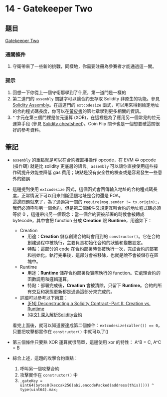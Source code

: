 # 14 - Gatekeeper Two

## 題目
[Gatekeeper Two](https://ethernaut.openzeppelin.com/level/0x0C791D1923c738AC8c4ACFD0A60382eE5FF08a23)

### 通關條件
1. 守衛帶來了一些新的挑戰，同樣地，你需要注冊為參賽者才能通過這一關。

### 提示
1. 回想一下你從上一個守衛那學到了什麽，第一道門是一樣的
2. 第二道門的 `assembly` 關鍵字可以讓合約去存取 Solidity 非原生的功能。參見 [Solidity Assembly](http://solidity.readthedocs.io/en/v0.4.23/assembly.html)。在這道門的 `extcodesize` 函式，可以用來得到給定地址的合約程式碼長度，你可以在[黃皮書](https://ethereum.github.io/yellowpaper/paper.pdf)的第七章學到更多相關的資訊。
3. `^` 字元在第三個門裡是位元運算 (XOR)，在這裡是為了應用另一個常見的位元運算手段 (參見 [Solidity cheatsheet](http://solidity.readthedocs.io/en/v0.4.23/miscellaneous.html#cheatsheet))。Coin Flip 關卡也是一個想要破這關很好的參考資料。

## 筆記
- `assembly` 的重點就是可以在合約裡直接操作 opcode，在 EVM 中 opcode (操作碼) 就是比 solidity 更底層的語言。`assembly` 可以讓你直接使用這些操作碼提升效能並降低 gas 費用；缺點是沒有安全性的檢查或是容易發生一些意外的錯誤
- 這邊提到使用 `extcodesize` 函式，這個函式會回傳輸入地址的合約程式碼長度，正常情況下可以用來判斷這個地址是合約還是 EOA。  
這邊問題就來了，為了通過第一關的 `require(msg.sender != tx.origin);`，我們必須呼叫另一個合約，但是第二個條件又規定互叫合約的地址程式碼必須等於 0 ，這邊帶出另一個觀念：當一個合約要被部署的時候會被轉成 bytecode，其中會把 function 分成 **Creation** 跟 **Runtime**，用途如下：
  - Creation
    - 用途：**Creation** 儲存創建合約時會用到的 `constructor()`。它在合約創建過程中被執行，主要負責初始化合約的狀態和變數設定。
    - 特點：這部分的 code 在合約部署時會被執行一次，完成合約的部署和初始化。執行完畢後，這部分會被移除，也就是說不會被儲存在區塊中。
  - Runtime
    - 用途：**Runtime** 儲存合約部署後實際執行的 function。它處理合約的函數調用和邏輯運算。
    - 特點：部署完成後，**Creation** 會被清除，只留下 **Runtime**。合約的所有交互和狀態更新都是通過這部分來完成的。
  - 詳細可以參考以下兩篇：
    - [[EN] Deconstructing a Solidity Contract - Part II: Creation vs. Runtime](https://blog.openzeppelin.com/deconstructing-a-solidity-contract-part-ii-creation-vs-runtime-6b9d60ecb44c)
    - [[中文] 深入解析Solidity合約](https://medium.com/taipei-ethereum-meetup/%E6%B7%B1%E5%85%A5%E8%A7%A3%E6%9E%90solidity%E5%90%88%E7%B4%84-4213c8c7dfa0)

  看完上面後，就可以知道要達成第二個條件：`extcodesize(caller()) == 0`，只要把攻擊都實作在 `constructor()` 中就可以了()
- 第三個條件只要熟 XOR 運算就很簡單，這邊使用 xor 的特性： A^B = C, A^C = B
- 綜合上述，這題的攻擊合約重點：
  1. 呼叫另一個攻擊合約
  2. 攻擊實作在 `constructor()` 中
  3. `_gateKey = uint64(bytes8(keccak256(abi.encodePacked(address(this))))) ^ type(uint64).max;`